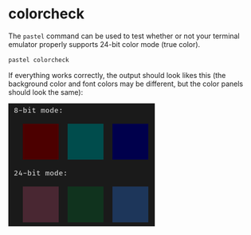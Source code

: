 # colorcheck

The `pastel` command can be used to test whether or not your terminal emulator
properly supports 24-bit color mode (true color).

``` bash
pastel colorcheck
```

If everything works correctly, the output should look likes this (the background color and font
colors may be different, but the color panels should look the same):

![](colorcheck.png)
